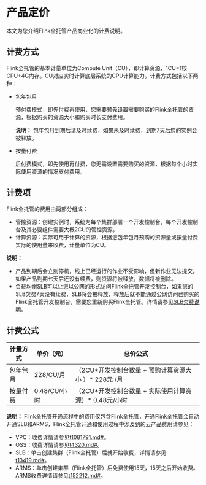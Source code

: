 # 产品定价

本文为您介绍Flink全托管产品商业化的计费说明。

## 计费方式

Flink全托管的基本计量单位为Compute Unit（CU），即计算资源，1CU=1核CPU+4G内存。CU对应实时计算底层系统的CPU计算能力。计费方式包括以下两种：

-   包年包月

    预付费模式，即先付费再使用，您需要预先设置需要购买的Flink全托管的资源，根据购买的资源大小和购买时长支付费用。

    **说明：** 包年包月到期后请及时续费，如果未及时续费，到期7天后您的实例会被释放。

-   按量付费

    后付费模式，即先使用再付费，您无需设置需要购买的资源，根据每个小时实际使用资源的情况支付费用。


## 计费项

Flink全托管的费用由两部分组成：

-   管控资源：创建实例时，系统为每个集群部署一个开发控制台，每个开发控制台及其必要组件需要大概2CU的管控资源。
-   计算资源：实际可用于计算的资源，根据您包年包月预购的资源量或按量付费实际的使用量来收费，计量单位为CU。

**说明：**

-   产品到期后会立刻停机，线上已经运行的作业不受影响，但新作业无法提交。如果产品到期七天后还没有续费，则资源将被释放，数据将被删除。
-   负载均衡SLB可以让您以公网的形式访问Flink全托管开发控制台，如果您的SLB欠费7天没有续费，SLB将会被释放，释放后就不能通过公网访问已购买的Flink全托管开发控制台，需要您重新购买Flink全托管。详情请参见[SLB欠费说明](/cn.zh-CN/产品定价/欠费说明.md)。

## 计费公式

|计量方式|单价（元）|总价公式|
|----|-----|----|
|包年包月|228/CU/月|（2CU\*开发控制台数量 + 预购计算资源大小 ）\* 228元 /月|
|按量付费|0.48/CU/小时|（2CU\*开发控制台数量 + 实际使用计算资源）\* 0.48元/小时|

**说明：** Flink全托管开通流程中的费用仅包含Flink全托管，开通Flink全托管会自动开通SLB和ARMS，Flink全托管开通和使用过程中涉及到的云产品费用请参见：

-   VPC：收费详情请参见[t1081791.md\#](/cn.zh-CN/产品定价/产品定价.md)。
-   OSS：收费详情请参见[t4320.md\#](/cn.zh-CN/计量计费/计量项和计费项/概述.md)。
-   SLB：单击创建集群（Flink全托管）后就开始收费，详情请参见[t13419.md\#]()。
-   ARMS：单击创建集群（Flink全托管）后免费使用15天，15天之后开始收费。ARMS收费详情请参见[t152212.md\#](/cn.zh-CN/产品定价/收费规则.md)。

